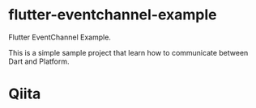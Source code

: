 # flutter-eventchannel-example
Flutter EventChannel Example.

This is a simple sample project that learn how to communicate between Dart and Platform.

# Qiita

